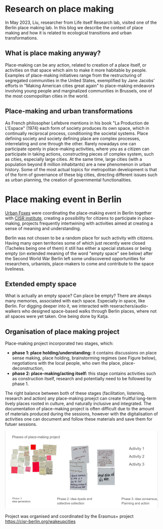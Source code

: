 # Research on place making 
In May 2023, Liu, researcher from Life itself Research lab, visited one of the Berlin place making lab. 
In this blog we describe the context of place making and how it is related to ecological transitions and urban transformations.

## What is place making anyway?
Place-making can be any action, related to creation of a place itself, or activities on that space which aim to make it more habitable by people.
Examples of place-making initiatives range from the restructuring of segregated communities in the United States, exemplified by Jane Jacobs' efforts in "Making American cities great again" to place-making endeavors involving young people and marginalized communities in Brussels, one of the most cosmopolitan cities in the world. 

## Place-making and urban transformations
As French philosopher Lefebvre mentions in his book "La Production de L'Espace" (1974) each form of society 
produces its own space, which in continually reciprocal process, conditioning the societal systems.
Place defining society and society defining place are complex processes, interrelating and one through the other. 
Rarely nowadays one can participate openly in place-making activities, where you as a citizen can participate in taking actions, constructing pieces of complex system, such as cities, especially large cities.
At the same time, large cities (with a population beyond 8 million inhabitants) are a new phenomenon in urban history. 
Some of the most actual topics for metropolitan development is that of the form of governance of these big cities, directing different issues such as urban planning, the creation of governmental functionalities. 

# Place making event in Berlin
[Urban Foxes](https://www.urbanfoxes.org/) were coordinating the place-making event in Berlin together with [CISR institute](https://cisr-berlin.org/), creating a possibility for citizens to participate in place-making, projects frequently intertwining with activities aimed at creating a sense of meaning and understanding.

Berlin was not chosen to be a random place for such activity with citizens.
Having many open territories some of which just recently were closed (Tacheles being one of them) it still has either a special statuses or being empty (on extended meaning of the word "empty space" see below) 
after the Second World War Berlin left some undiscovered opportunities for researchers, urbanists, place-makers to come and contribute to the space liveliness. 

## Extended empty space 

What is actually an empty space? Can place be empty? There are always many memories, associated with each space. Especially in space, like Berlin. 
For digging deeper into it, we interacted with reserachers/audio-walkers who designed space-based walks through Berlin places, where not all spaces were yet taken. 
One being done by Katja.

## Organisation of place making project

Place-making project incorporated two stages, which:
- **phase 1: place holding/understanding:** it contains discussions on place sense making, place holding, brainstorming regimes (see Figure below), negotiations with the local people, who own the place, place-deconstruction,
- **phase 2: place-making/acting itself:** this stage contains activities such as construction itself, research and potentially need to be followed by phase 1.


The right balance between both of these stages (facilitation, listening, research and action) any place-making proejct can create fruitful long-term lively places rooted in culture, and naturally inclusive and integrated.
The documentation of place-making project is often difficult due to the amount of materials produced during the sessions, however with the digitalisation of activities one can document and follow these materials and save them for futuer sessions.

![plot](https://github.com/Liyubov/community/blob/master/research/figures/place%20making.PNG)

Project was organised and coordinated by the Erasmus+ project https://cisr-berlin.org/wakeupcities 
